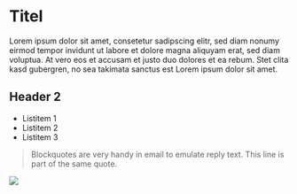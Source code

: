 # Titel

Lorem ipsum dolor sit amet, consetetur sadipscing elitr, sed diam nonumy eirmod tempor invidunt ut labore et dolore magna aliquyam erat, sed diam voluptua. At vero eos et accusam et justo duo dolores et ea rebum. Stet clita kasd gubergren, no sea takimata sanctus est Lorem ipsum dolor sit amet.

## Header 2

* Listitem 1
* Listitem 2
* Listitem 3

> Blockquotes are very handy in email to emulate reply text.
> This line is part of the same quote.

<img src="https://cdn.pixabay.com/photo/2012/05/04/10/17/sun-47083_1280.png">